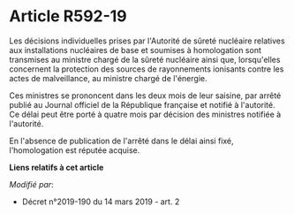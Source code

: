 # Article R592-19

Les décisions individuelles prises par l'Autorité de sûreté nucléaire relatives aux installations nucléaires de base et
soumises à homologation sont transmises au ministre chargé de la sûreté nucléaire ainsi que, lorsqu'elles concernent la
protection des sources de rayonnements ionisants contre les actes de malveillance, au ministre chargé de l'énergie.

Ces ministres se prononcent dans les deux mois de leur saisine, par arrêté publié au Journal officiel de la République
française et notifié à l'autorité. Ce délai peut être porté à quatre mois par décision des ministres notifiée à l'autorité.

En l'absence de publication de l'arrêté dans le délai ainsi fixé, l'homologation est réputée acquise.

**Liens relatifs à cet article**

_Modifié par_:

  - Décret n°2019-190 du 14 mars 2019 - art. 2
